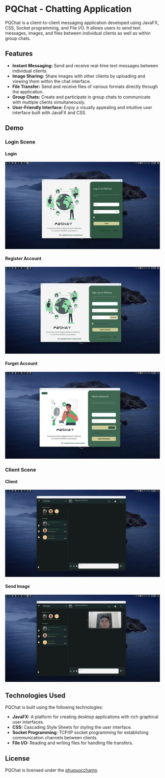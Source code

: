 # PQChat - Chatting Application

PQChat is a client-to-client messaging application developed using JavaFX, CSS, Socket programming, and File I/O. It allows users to send text messages, images, and files between individual clients as well as within group chats.

## Features

- **Instant Messaging:** Send and receive real-time text messages between individual clients.
- **Image Sharing:** Share images with other clients by uploading and viewing them within the chat interface.
- **File Transfer:** Send and receive files of various formats directly through the application.
- **Group Chats:** Create and participate in group chats to communicate with multiple clients simultaneously.
- **User-Friendly Interface:** Enjoy a visually appealing and intuitive user interface built with JavaFX and CSS.

## Demo

### Login Scene

#### Login

![image.png](assets/image.png)

#### Register Account

![image.png](assets/registerAccount.png)

#### Forget Account

![image.png](assets/forgetAccount.png)

### Client Scene

#### Client

![image.png](assets/client.png)

#### Send Image

![image.png](assets/sendFile)

## Technologies Used

PQChat is built using the following technologies:

- **JavaFX:** A platform for creating desktop applications with rich graphical user interfaces.
- **CSS:** Cascading Style Sheets for styling the user interface.
- **Socket Programming:** TCP/IP socket programming for establishing communication channels between clients.
- **File I/O:** Reading and writing files for handling file transfers.

## License

PQChat is licensed under the [phuquocchamp](phuquocchamp).
